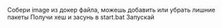 Собери image из докер файла, можешь добавить или убрать лишние пакеты
Получи хеш и засунь в start.bat
Запускай